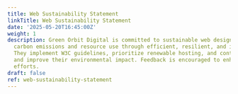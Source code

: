 ```yaml
---
title: Web Sustainability Statement
linkTitle: Web Sustainability Statement
date: '2025-05-20T16:45:00Z'
weight: 1
description: Green Orbit Digital is committed to sustainable web design, minimizing
  carbon emissions and resource use through efficient, resilient, and inclusive practices.
  They implement W3C guidelines, prioritize renewable hosting, and continuously measure
  and improve their environmental impact. Feedback is encouraged to enhance sustainability
  efforts.
draft: false
ref: web-sustainability-statement
---
```


